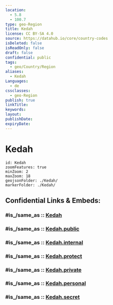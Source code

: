 ```yaml
---
location:
  - 5.8
  - 100.7
type: geo-Region
title: Kedah
license: CC BY-SA 4.0
source: https://datahub.io/core/country-codes
isDeleted: false
isReadOnly: false
draft: false
confidential: public
tags:
  - geo/Country/Region
aliases:
  - Kedah
Languages:
  - de
cssclasses:
  - geo-Region
publish: true
linkTitle:
keywords:
layout:
publishDate:
expiryDate:
---
```


# Kedah

```leaflet
id: Kedah
zoomFeatures: true 
minZoom: 2 
maxZoom: 18
geojsonFolder: ./Kedah/
markerFolder: ./Kedah/
```


## Confidential Links & Embeds: 

### #is_/same_as :: [Kedah](/_Standards/Earth/Continent/Asia/Asia~South~East/Malay_Archipelago/Malaysia/States~Malaysia/Kedah.md) 

### #is_/same_as :: [Kedah.public](/_public/Earth/Continent/Asia/Asia~South~East/Malay_Archipelago/Malaysia/States~Malaysia/Kedah.public.md) 

### #is_/same_as :: [Kedah.internal](/_internal/Earth/Continent/Asia/Asia~South~East/Malay_Archipelago/Malaysia/States~Malaysia/Kedah.internal.md) 

### #is_/same_as :: [Kedah.protect](/_protect/Earth/Continent/Asia/Asia~South~East/Malay_Archipelago/Malaysia/States~Malaysia/Kedah.protect.md) 

### #is_/same_as :: [Kedah.private](/_private/Earth/Continent/Asia/Asia~South~East/Malay_Archipelago/Malaysia/States~Malaysia/Kedah.private.md) 

### #is_/same_as :: [Kedah.personal](/_personal/Earth/Continent/Asia/Asia~South~East/Malay_Archipelago/Malaysia/States~Malaysia/Kedah.personal.md) 

### #is_/same_as :: [Kedah.secret](/_secret/Earth/Continent/Asia/Asia~South~East/Malay_Archipelago/Malaysia/States~Malaysia/Kedah.secret.md)

